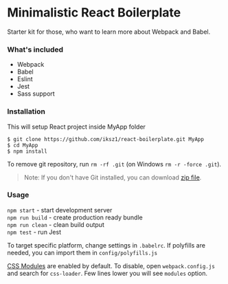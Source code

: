 # Minimalistic React Boilerplate

Starter kit for those, who want to learn more about Webpack and Babel.

### What's included

- Webpack
- Babel
- Eslint
- Jest
- Sass support

### Installation

This will setup React project inside MyApp folder

```shell
$ git clone https://github.com/iksz1/react-boilerplate.git MyApp
$ cd MyApp
$ npm install
```

To remove git repository, run `rm -rf .git` (on Windows `rm -r -force .git`).

> Note: If you don't have Git installed, you can download [zip file](https://github.com/iksz1/react-boilerplate/archive/master.zip).

### Usage

`npm start` - start development server  
`npm run build` - create production ready bundle  
`npm run clean` - clean build output  
`npm test` - run Jest

To target specific platform, change settings in `.babelrc`. If polyfills are needed, you can import them in `config/polyfills.js`

[CSS Modules](https://github.com/css-modules/css-modules) are enabled by default. To disable, open `webpack.config.js` and search for `css-loader`. Few lines lower you will see `modules` option.
